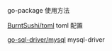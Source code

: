 go-package 使用方法

[BurntSushi/toml](https://github.com/siyaEng/go-package-demo/blob/master/BurntSushi/toml/README.md) toml 配置

[go-sql-driver/mysql](https://github.com/siyaEng/go-package-demo/blob/master/go-sql-driver/mysql/README.md) mysql-driver